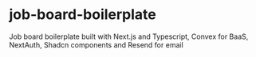 # job-board-boilerplate
Job board boilerplate built with Next.js and Typescript, Convex for BaaS, NextAuth, Shadcn components and Resend for email

